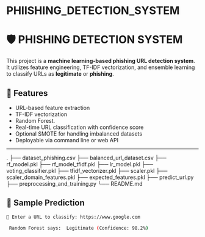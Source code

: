 # PHIISHING_DETECTION_SYSTEM
# 🛡️ PHISHING DETECTION SYSTEM

This project is a **machine learning-based phishing URL detection system**. It utilizes feature engineering, TF-IDF vectorization, and ensemble learning to classify URLs as **legitimate** or **phishing**.

## 📌 Features

- URL-based feature extraction
- TF-IDF vectorization
- Random Forest.
- Real-time URL classification with confidence score
- Optional SMOTE for handling imbalanced datasets
- Deployable via command line or web API

---
.
├── dataset_phishing.csv
├── balanced_url_dataset.csv
├── rf_model.pkl
├── rf_model_tfidf.pkl
├── lr_model.pkl
├── voting_classifier.pkl
├── tfidf_vectorizer.pkl
├── scaler.pkl
├── scaler_domain_features.pkl
├── expected_features.pkl
├── predict_url.py
├── preprocessing_and_training.py
└── README.md

## 🧪 Sample Prediction

```bash
🔗 Enter a URL to classify: https://www.google.com

 Random Forest says:  Legitimate (Confidence: 98.2%)


